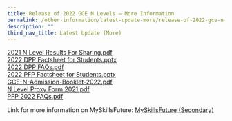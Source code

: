 ```yaml
---
title: Release of 2022 GCE N Levels – More Information
permalink: /other-information/latest-update-more/release-of-2022-gce-n-levels-more-information/
description: ""
third_nav_title: Latest Update (More)
---
```


<p><a href="/files/2021%20N%20Level%20Results%20For%20Sharing.pdf"><u>2021 N Level Results For Sharing.pdf</u></a><u><br /><a href="/files/2022%20DPP%20Factsheet%20for%20Students.pdf">2022 DPP Factsheet for Students.pptx</a><br /><a href="/files/2021%20N%20Level/2022%20DPP%20FAQs.pdf">2022 DPP FAQs.pdf</a><br /><a href="/files/2022%20PFP%20Factsheet%20for%20Students.pdf">2022 PFP Factsheet for Students.pptx</a><br /><a href="/files/gce-n-admission-booklet-2022.pdf">GCE-N-Admission-Booklet-2022.pdf</a><br /><a href="/files/N%20level%20proxy%20form%202021.pdf">N Level Proxy Form 2021.pdf</a><br /><a href="/files/PFP%202022%20FAQs.pdf">PFP 2022 FAQs.pdf</a></u></p>
<p>Link for more information on MySkillsFuture: <u><a href="https://www.myskillsfuture.sg/content/student/en/secondary.html">MySkillsFuture (Secondary)</a></u></p>
